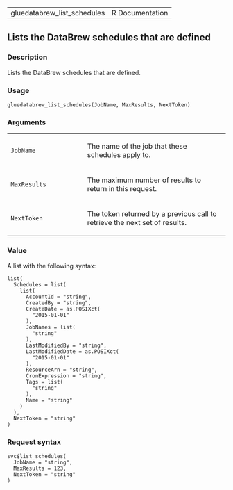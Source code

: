 <table style="width: 100%;">
<tbody>
<tr class="odd">
<td>gluedatabrew_list_schedules</td>
<td style="text-align: right;">R Documentation</td>
</tr>
</tbody>
</table>

## Lists the DataBrew schedules that are defined

### Description

Lists the DataBrew schedules that are defined.

### Usage

    gluedatabrew_list_schedules(JobName, MaxResults, NextToken)

### Arguments

<table>
<colgroup>
<col style="width: 35%" />
<col style="width: 65%" />
</colgroup>
<tbody>
<tr class="odd">
<td><code id="gluedatabrew_list_schedules_:_JobName">JobName</code></td>
<td><p>The name of the job that these schedules apply to.</p></td>
</tr>
<tr class="even">
<td><code
id="gluedatabrew_list_schedules_:_MaxResults">MaxResults</code></td>
<td><p>The maximum number of results to return in this request.</p></td>
</tr>
<tr class="odd">
<td><code
id="gluedatabrew_list_schedules_:_NextToken">NextToken</code></td>
<td><p>The token returned by a previous call to retrieve the next set of
results.</p></td>
</tr>
</tbody>
</table>

### Value

A list with the following syntax:

    list(
      Schedules = list(
        list(
          AccountId = "string",
          CreatedBy = "string",
          CreateDate = as.POSIXct(
            "2015-01-01"
          ),
          JobNames = list(
            "string"
          ),
          LastModifiedBy = "string",
          LastModifiedDate = as.POSIXct(
            "2015-01-01"
          ),
          ResourceArn = "string",
          CronExpression = "string",
          Tags = list(
            "string"
          ),
          Name = "string"
        )
      ),
      NextToken = "string"
    )

### Request syntax

    svc$list_schedules(
      JobName = "string",
      MaxResults = 123,
      NextToken = "string"
    )
